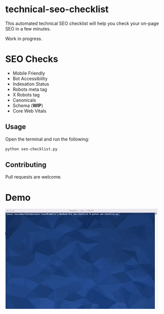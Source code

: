 # technical-seo-checklist
This automated technical SEO checklist will help you check your on-page SEO in a few minutes.


Work in progress.

# SEO Checks

- Mobile Friendly
- Bot Accessibility
- Indexation Status
- Robots meta tag
- X Robots tag
- Canonicals
- Schema (**WIP**)
- Core Web Vitals

## Usage

Open the terminal and run the following: 

```zsh
python seo-checklist.py
```

## Contributing

Pull requests are welcome. 


# Demo
![](demo.gif)
